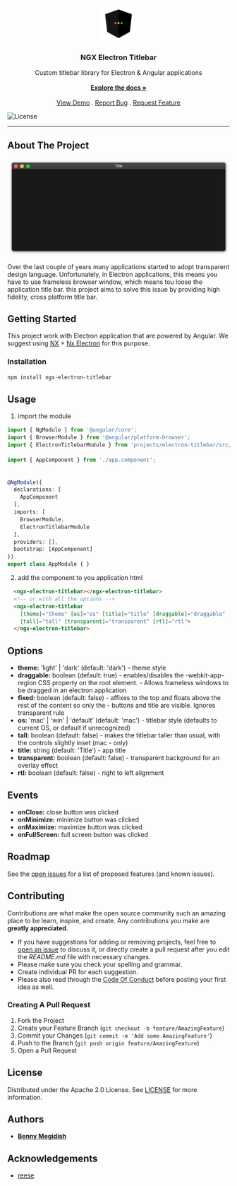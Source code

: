 <br/>
<p align="center">
  <a href="https://github.com/bennymeg/ngx-electron-titlebar">
    <img src="images/logo.png" alt="Logo" width="80" height="80">
  </a>

  <h3 align="center">NGX Electron Titlebar</h3>

  <p align="center">
    Custom titlebar library for Electron & Angular applications
    <br/>
    <br/>
    <a href="https://github.com/bennymeg/ngx-electron-titlebar"><strong>Explore the docs »</strong></a>
    <br/>
    <br/>
    <a href="https://bennymeg.github.io/ngx-electron-titlebar/">View Demo</a>
    .
    <a href="https://github.com/bennymeg/ngx-electron-titlebar/issues">Report Bug</a>
    .
    <a href="https://github.com/bennymeg/ngx-electron-titlebar/issues">Request Feature</a>
  </p>

  ![License](https://img.shields.io/github/license/bennymeg/ngx-electron-titlebar)
</p>

<hr>

## About The Project

![Screen Shot](images/screenshot.png)

Over the last couple of years many applications started to adopt transparent design language. Unfortunately, in Electron applications, this means you have to use frameless browser window, which means tou loose the application title bar. this project aims to solve this issue by providing high fidelity, cross platform title bar.

## Getting Started

This project work with Electron application that are powered by Angular. We suggest using [NX](https://github.com/nrwl/nx) + [Nx Electron](https://github.com/bennymeg/nx-electron) for this purpose.

### Installation

```sh
npm install ngx-electron-titlebar
```

## Usage

1. import the module
```ts
import { NgModule } from '@angular/core';
import { BrowserModule } from '@angular/platform-browser';
import { ElectronTitlebarModule } from 'projects/electron-titlebar/src/public-api';

import { AppComponent } from './app.component';


@NgModule({
  declarations: [
    AppComponent
  ],
  imports: [
    BrowserModule,
    ElectronTitlebarModule
  ],
  providers: [],
  bootstrap: [AppComponent]
})
export class AppModule { }
```

2. add the component to you application html
```html
  <ngx-electron-titlebar></ngx-electron-titlebar>
  <!-- or with all the options -->
  <ngx-electron-titlebar 
    [theme]="theme" [os]="os" [title]="title" [draggable]="draggable" [fixed]="fixed"
    [tall]="tall" [transparent]="transparent" [rtl]="rtl">
  </ngx-electron-titlebar>
```

## Options
- **theme:** 'light' | 'dark' (default: 'dark')  -  theme style
- **draggable:** boolean (default: true)        -  enables/disables the -webkit-app-region CSS property on the root element. - Allows frameless windows to be dragged in an electron application
- **fixed:** boolean (default: false)            -  affixes to the top and floats above the rest of the content so only the - buttons and title are visible. Ignores transparent rule
- **os:** 'mac' | 'win' | 'default' (default: 'mac')  -  titlebar style (defaults to current OS, or default if unrecognized)
- **tall:** boolean (default: false)             -  makes the titlebar taller than usual, with the controls slightly inset (mac - only)
- **title:** string (default: 'Title')           -  app title
- **transparent:** boolean (default: false)     -  transparent background for an overlay effect
- **rtl:** boolean (default: false)              -  right to left alignment

## Events
- **onClose:** close button was clicked
- **onMinimize:** minimize button was clicked
- **onMaximize:** maximize button was clicked
- **onFullScreen:** full screen button was clicked


## Roadmap

See the [open issues](https://github.com/bennymeg/ngx-electron-titlebar/issues) for a list of proposed features (and known issues).

## Contributing

Contributions are what make the open source community such an amazing place to be learn, inspire, and create. Any contributions you make are **greatly appreciated**.
* If you have suggestions for adding or removing projects, feel free to [open an issue](https://github.com/bennymeg/ngx-electron-titlebar/issues/new) to discuss it, or directly create a pull request after you edit the *README.md* file with necessary changes.
* Please make sure you check your spelling and grammar.
* Create individual PR for each suggestion.
* Please also read through the [Code Of Conduct](https://github.com/bennymeg/ngx-electron-titlebar/blob/master/CODE_OF_CONDUCT.md) before posting your first idea as well.

### Creating A Pull Request

1. Fork the Project
2. Create your Feature Branch (`git checkout -b feature/AmazingFeature`)
3. Commit your Changes (`git commit -m 'Add some AmazingFeature'`)
4. Push to the Branch (`git push origin feature/AmazingFeature`)
5. Open a Pull Request

## License

Distributed under the Apache 2.0 License. See [LICENSE](https://github.com/bennymeg/ngx-electron-titlebar/blob/master/LICENSE.md) for more information.

## Authors

* **[Benny Megidish](https://github.com/bennymeg/)**

## Acknowledgements

* [reese](https://gitlab.com/katacarbix)